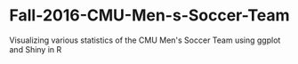 # Fall-2016-CMU-Men-s-Soccer-Team

Visualizing various statistics of the CMU Men's Soccer Team using ggplot and Shiny in R
